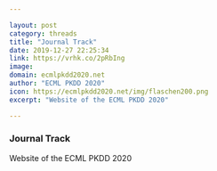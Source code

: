 ```yaml
---

layout: post
category: threads
title: "Journal Track"
date: 2019-12-27 22:25:34
link: https://vrhk.co/2pRbIng
image: 
domain: ecmlpkdd2020.net
author: "ECML PKDD 2020"
icon: https://ecmlpkdd2020.net/img/flaschen200.png
excerpt: "Website of the ECML PKDD 2020"

---
```


### Journal Track

Website of the ECML PKDD 2020